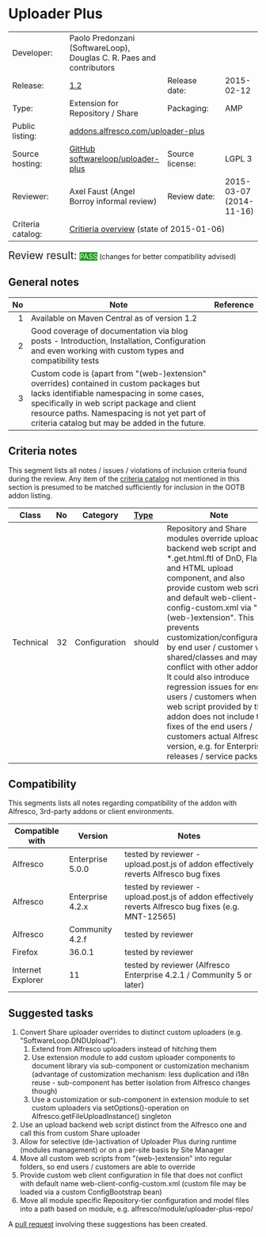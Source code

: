 # Uploader Plus

<table width="100%">
    <tr>
        <td width="120">Developer:</td>
        <td>Paolo Predonzani (SoftwareLoop), Douglas C. R. Paes and contributors</td>
        <td colspan="2"></td>
    </tr>
    <tr>
        <td width="120">Release:</td>
        <td><a href="https://github.com/softwareloop/uploader-plus/releases/tag/v1.2">1.2</a></td>
        <td width="120">Release date:</td>
        <td>2015-02-12</td>
    </tr>
    <tr>
        <td width="120">Type:</td>
        <td>Extension for Repository / Share</td>
        <td width="120">Packaging:</td>
        <td>AMP</td>
    </tr>
    <tr>
        <td width="120">Public listing:</td>
        <td colspan="3"><a href="https://addons.alfresco.com/addons/uploader-plus">addons.alfresco.com/uploader-plus</a></td>
    </tr>
    <tr>
        <td width="120">Source hosting:</td>
        <td><a href="https://github.com/softwareloop/uploader-plus">GitHub softwareloop/uploader-plus</a></td>
        <td width="120">Source license:</td>
        <td>LGPL 3</td>
    </tr>
    <tr>
        <td width="120">Reviewer:</td>
        <td>Axel Faust (Angel Borroy informal review)</td>
        <td width="120">Review date:</td>
        <td>2015-03-07 (2014-11-16)</td>
    </tr>
    <tr>
        <td>Criteria catalog:</td>
        <td colspan="3"><a href="https://github.com/OrderOfTheBee/addons/wiki/Inclusion-criteria-overview">Critieria overview</a> (state of 2015-01-06)</td>
    </tr>
</table>

<p><span style="font-size:150%;">Review result: </span><span class="label labelstyle-159818 linked-labelstyle-159818 lightertooltipped" style="background-color: #159818; color: #fff;">PASS</span> (changes for better compatibility advised)</p>

## General notes

No | Note | Reference
--: | ---- | ---------
 1 | Available on Maven Central as of version 1.2 | 
 2 | Good coverage of documentation via blog posts - Introduction, Installation, Configuration and even working with custom types and compatibility tests |
 3 | Custom code is (apart from "(web-)extension" overrides) contained in custom packages but lacks identifiable namespacing in some cases, specifically in web script package and client resource paths. Namespacing is not yet part of criteria catalog but may be added in the future. |  

## Criteria notes

This segment lists all notes / issues / violations of inclusion criteria found during the review. Any item of the [criteria catalog](https://github.com/OrderOfTheBee/addons/wiki/Inclusion-criteria-overview) not mentioned in this section is presumed to be matched sufficiently for inclusion in the OOTB addon listing.

Class | No | Category | [Type](https://github.com/OrderOfTheBee/addons/wiki/General-guidelines#requirement-relevance-types) | Note | 
----- | --: | -------- | :----- | ----
Technical | 32 | Configuration | should | Repository and Share modules override upload backend web script and *.get.html.ftl of DnD, Flash and HTML upload component, and also provide custom web scripts and default web-client-config-custom.xml via "(web-)extension". This prevents customization/configuration by end user / customer via shared/classes and may conflict with other addons. It could also introduce regression issues for end users / customers when the web script provided by the addon does not include the fixes of the end users / customers actual Alfresco version, e.g. for Enterprise releases / service packs.

## Compatibility

This segments lists all notes regarding compatibility of the addon with Alfresco, 3rd-party addons or client environments.

Compatible with | Version | Notes
--- | --- | ---
Alfresco | Enterprise 5.0.0 | tested by reviewer - upload.post.js of addon effectively reverts Alfresco bug fixes
Alfresco | Enterprise 4.2.x | tested by reviewer - upload.post.js of addon effectively reverts Alfresco bug fixes (e.g. MNT-12565)
Alfresco | Community 4.2.f | tested by reviewer
Firefox | 36.0.1 | tested by reviewer
Internet Explorer | 11 | tested by reviewer (Alfresco Enterprise 4.2.1 / Community 5 or later)

## Suggested tasks

1. Convert Share uploader overrides to distinct custom uploaders (e.g. "SoftwareLoop.DNDUpload").
    1. Extend from Alfresco uploaders instead of hitching them
    2. Use extension module to add custom uploader components to document library via sub-component or customization mechanism (advantage of customization mechanism: less duplication and i18n reuse - sub-component has better isolation from Alfresco changes though)
    3. Use a customization or sub-component in extension module to set custom uploaders via setOptions()-operation on Alfresco.getFileUploadInstance() singleton
2. Use an upload backend web script distinct from the Alfresco one and call this from custom Share uploader
3. Allow for selective (de-)activation of Uploader Plus during runtime (modules management) or on a per-site basis by Site Manager
4. Move all custom web scripts from "(web-)extension" into regular folders, so end users / customers are able to override
5. Provide custom web client configuration in file that does not conflict with default name web-client-config-custom.xml (custom file may be loaded via a custom ConfigBootstrap bean)
6. Move all module specific Repository-tier configuration and model files into a path based on module, e.g. alfresco/module/uploader-plus-repo/

A [pull request](https://github.com/softwareloop/uploader-plus/pull/75) involving these suggestions has been created. 